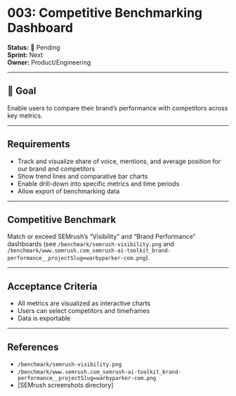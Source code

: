 # 003: Competitive Benchmarking Dashboard

**Status:** 🚨 Pending  
**Sprint:** Next  
**Owner:** Product/Engineering

---

## 🎯 Goal

Enable users to compare their brand’s performance with competitors across key
metrics.

---

## Requirements

- Track and visualize share of voice, mentions, and average position for our
  brand and competitors
- Show trend lines and comparative bar charts
- Enable drill-down into specific metrics and time periods
- Allow export of benchmarking data

---

## Competitive Benchmark

Match or exceed SEMrush’s “Visibility” and “Brand Performance” dashboards (see
`/benchmark/semrush-visibility.png` and
`/benchmark/www.semrush.com_semrush-ai-toolkit_brand-performance__projectSlug=warbyparker-com.png`).

---

## Acceptance Criteria

- All metrics are visualized as interactive charts
- Users can select competitors and timeframes
- Data is exportable

---

## References

- `/benchmark/semrush-visibility.png`
- `/benchmark/www.semrush.com_semrush-ai-toolkit_brand-performance__projectSlug=warbyparker-com.png`
- [SEMrush screenshots directory]
